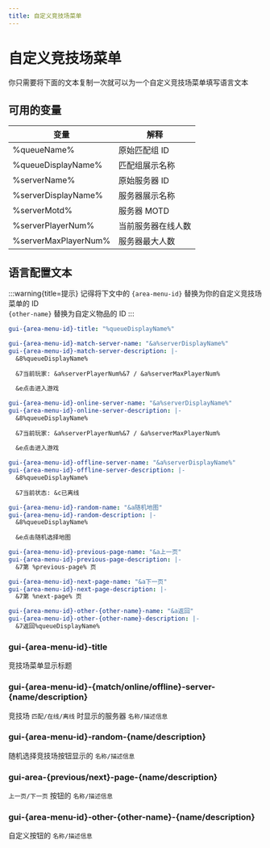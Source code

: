 ```yaml
---
title: 自定义竞技场菜单
---
```


# 自定义竞技场菜单

你只需要将下面的文本复制一次就可以为一个自定义竞技场菜单填写语言文本

## 可用的变量
| 变量                   | 解释        |
|----------------------|-----------|
| %queueName%          | 原始匹配组 ID  |
| %queueDisplayName%   | 匹配组展示名称   |
| %serverName%         | 原始服务器 ID  |
| %serverDisplayName%  | 服务器展示名称   |
| %serverMotd%         | 服务器 MOTD  |
| %serverPlayerNum%    | 当前服务器在线人数 |
| %serverMaxPlayerNum% | 服务器最大人数   |

## 语言配置文本

:::warning{title=提示}
记得将下文中的 `{area-menu-id}` 替换为你的自定义竞技场菜单的 ID\
`{other-name}` 替换为自定义物品的 ID
:::

```yaml
gui-{area-menu-id}-title: "%queueDisplayName%"

gui-{area-menu-id}-match-server-name: "&a%serverDisplayName%"
gui-{area-menu-id}-match-server-description: |-
  &8%queueDisplayName%
  
  &7当前玩家: &a%serverPlayerNum%&7 / &a%serverMaxPlayerNum%
  
  &e点击进入游戏

gui-{area-menu-id}-online-server-name: "&a%serverDisplayName%"
gui-{area-menu-id}-online-server-description: |-
  &8%queueDisplayName%
  
  &7当前玩家: &a%serverPlayerNum%&7 / &a%serverMaxPlayerNum%
  
  &e点击进入游戏

gui-{area-menu-id}-offline-server-name: "&a%serverDisplayName%"
gui-{area-menu-id}-offline-server-description: |-
  &8%queueDisplayName%
  
  &7当前状态: &c已离线

gui-{area-menu-id}-random-name: "&a随机地图"
gui-{area-menu-id}-random-description: |-
  &8%queueDisplayName%
  
  &e点击随机选择地图

gui-{area-menu-id}-previous-page-name: "&a上一页"
gui-{area-menu-id}-previous-page-description: |-
  &7第 %previous-page% 页

gui-{area-menu-id}-next-page-name: "&a下一页"
gui-{area-menu-id}-next-page-description: |-
  &7第 %next-page% 页

gui-{area-menu-id}-other-{other-name}-name: "&a返回"
gui-{area-menu-id}-other-{other-name}-description: |-
  &7返回%queueDisplayName%
```

### gui-{area-menu-id}-title
竞技场菜单显示标题

### gui-{area-menu-id}-{match/online/offline}-server-{name/description}
竞技场 `匹配/在线/离线` 时显示的服务器 `名称/描述信息`

### gui-{area-menu-id}-random-{name/description}
随机选择竞技场按钮显示的 `名称/描述信息`

### gui-area-{previous/next}-page-{name/description}
`上一页/下一页` 按钮的 `名称/描述信息`

### gui-{area-menu-id}-other-{other-name}-{name/description}
自定义按钮的 `名称/描述信息`
